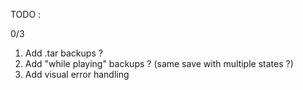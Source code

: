TODO :

0/3

1. Add .tar backups ?
2. Add "while playing" backups ? (same save with multiple states ?)
3. Add visual error handling
